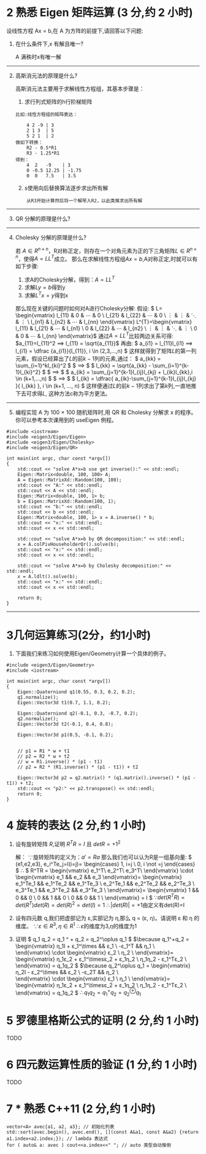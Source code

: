 # 2 熟悉 Eigen 矩阵运算 (3 分,约 2 小时)

设线性方程 Ax = b,在 A 为方阵的前提下,请回答以下问题:

1. 在什么条件下,x 有解且唯一?

    A 满秩时x有唯一解
---
2. 高斯消元法的原理是什么?

    高斯消元法主要用于求解线性方程组，其基本步骤是：
    
    1. 求行列式矩阵的h行阶梯矩阵

    ```
    比如:线性方程组的矩阵表达：

        4 2 -9 | 3
        2 1 3  | 5
        5 2 1  | 2
    做如下转换：    
        R2 - 0.5*R1
        R3 - 1.25*R1
    得到：
        4  2   -9    | 3
        0 -0.5 12.25 | -1.75
        0  0   7.5   | 3.5

    ```

    2. s使用向后替换算法逐步求出所有解
    ```
        从R3开始计算然后将一个解带入R2，以此类推求出所有解
    ```
---
3. QR 分解的原理是什么?
---
4. Cholesky 分解的原理是什么?

    若 $A \in R^{n×n}$，R对称正定，则存在一个对角元素为正的下三角矩阵$L \in R^{n×n}$，使得$A = LL^{T}$成立。
    那么在求解线性方程组$Ax=b$,A对称正定,时就可以有如下步骤:
    1. 求A的Cholesky分解，得到：$A=LL^{T}$
    2. 求解$Ly=b$得到y
    3. 求解$L^{T}x=y$得到x

    那么现在关键的问题时如何对A进行Cholesky分解:
    假设:
    $
    L=
    \begin{vmatrix}
        l_{11}  &   0   &   ⋯   &   0 \\
        l_{21}  &   l_{22}  &   ⋯   &   0 \\
        ⋮   &  ⋮    &   ⋱   &   ⋮ \\
        l_{n1}  &   l_{n2}  &   ⋯   &   l_{nn}
    \end{vmatrix}
    L^{T}=\begin{vmatrix}
        l_{11}  &   l_{21}   &   ⋯   &   l_{n1} \\
        0  &   l_{22}  &   ⋯   &   l_{n2} \\
        ⋮   &  ⋮    &   ⋱   &   ⋮ \\
        0  &   0  &   ⋯   &   l_{nn}
    \end{vmatrix}$ 
    通过$A=LL^{T}$比较两边关系可得:
    $a_{11}=l_{11}^2 ⟹ l_{11} = \sqrt{a_{11}}$
    再由:
    $
    a_{i1} = l_{11}l_{i1} ⟹ l_{i1} = \dfrac {a_{i1}}{l_{11}}, 
    i \in (2,3,...,n)
    $
    这样就得到了矩阵$L$的第一列元素，假设已经算出了$L$的前$k-1$列的元素,通过：
    $
    a_{kk} = \sum_{i=1}^kl_{ki}^2 
    $
    $
    ⟹
    $
    $ 
    l_{kk} = \sqrt{a_{kk} - \sum_{i=1}^{k-1}l_{ki}^2}
    $
    $
    ⟹
    $
    $
    a_{ik} = \sum_{j=1}^{k-1}l_{ij}l_{kj} + l_{ik}l_{kk},i \in (k+1,…,n)
    $
    $
    ⟹
    $
    $
    l_{ik} = \dfrac{ a_{ik}-\sum_{j=1}^{k-1}l_{ij}l_{kj} }{ l_{kk} }, i \in (k+1, …, n)
    $
    这样便通过$L$的前$k-1$列求出了第$k$列,一直地推下去可求得$L$, 这种方法c称为平方更法。
---
5. 编程实现 A 为 100 × 100 随机矩阵时,用 QR 和 Cholesky 分解求 x 的程序。你可以参考本次课用到的 useEigen 例程。

```
#include <iostream>
#include <eigen3/Eigen/Eigen>
#include <eigen3/Eigen/Cholesky>
#include <eigen3/Eigen/QR>

int main(int argc, char const *argv[])
{
    std::cout << "solve A*x=b use get inverse():" << std::endl;
    Eigen::Matrix<double, 100, 100> A;
    A = Eigen::MatrixXd::Random(100, 100);
    std::cout << "A:" << std::endl;
    std::cout << A << std::endl;
    Eigen::Matrix<double, 100, 1> b;
    b = Eigen::MatrixXd::Random(100, 1);
    std::cout << "b:" << std::endl;
    std::cout << b << std::endl;
    Eigen::Matrix<double, 100, 1> x = A.inverse() * b;
    std::cout << "x:" << std::endl;
    std::cout << x << std::endl;

    std::cout << "solve A*x=b by QR decomposition:" << std::endl;
    x = A.colPivHouseholderQr().solve(b);
    std::cout << "x:" << std::endl;
    std::cout << x << std::endl;
    
    std::cout << "solve A*x=b by Cholesky decomposition:" << std::endl;
    x = A.ldlt().solve(b);
    std::cout << "x:" << std::endl;
    std::cout << x << std::endl;
    
    return 0;
}

```

---
# 3几何运算练习(2分，约1小时)

1. 下面我们来练习如何使用Eigen/Geometry计算一个具体的例子。

```
#include <eigen3/Eigen/Geometry>
#include <iostream>

int main(int argc, char const *argv[])
{
    Eigen::Quaterniond q1(0.55, 0.3, 0.2, 0.2);
    q1.normalize();
    Eigen::Vector3d t1(0.7, 1.1, 0.2);

    Eigen::Quaterniond q2(-0.1, 0.3, -0.7, 0.2);
    q2.normalize();
    Eigen::Vector3d t2(-0.1, 0.4, 0.8);

    Eigen::Vector3d p1(0.5, -0.1, 0.2);


    // p1 = R1 * w + t1
    // p2 = R2 * w + t2
    // w = R1.inverse() * (p1 - t1)
    // p2 = R2 * (R1.inverse() * (p1 - t1)) + t2

    Eigen::Vector3d p2 = q2.matrix() * (q1.matrix().inverse() * (p1 - t1)) + t2;
    std::cout << "p2:" << p2.transpose() << std::endl;
    return 0;
}
```

# 4 旋转的表达 (2 分,约 1 小时)

1. 设有旋转矩阵 $R$,证明 $R^TR = I$ 且 $det R = +1^{2}$

    解：
    $\because$旋转矩阵的定义为：$a' = Ra$ 那么我们也可以认为R是一组基向量:
    $
    (e1,e2,e3), e_i^Te_j=I(i=j)=
    \begin{cases}
        1, i=j \\
        0, i \not =j
    \end{cases}
    $
    $\therefore$
    $
    R^TR =
    \begin{vmatrix}
        e_1^T\\
        e_2^T\\
        e_3^T\\
    \end{vmatrix}
    \cdot
    \begin{vmatrix}
        e_1 && e_2 && e_3
    \end{vmatrix}=
    \begin{vmatrix}
        e_1^Te_1 && e_1^Te_2 && e_1^Te_3 \\
        e_2^Te_1 && e_2^Te_2 && e_2^Te_3 \\
        e_3^Te_1 && e_3^Te_2 && e_3^Te_3 \\
    \end{vmatrix}=
    \begin{vmatrix}
        1 && 0 && 0 \\
        0 && 1 && 0 \\
        0 && 0 && 1 \\
    \end{vmatrix} = I
    $
    $\because det(R^TR)=det(R^T)det(R)=det(R)^2=det(I)=1$
    $\therefore |det(R)|=+1$由定义有det(R)=I 

2. 设有四元数 q,我们把虚部记为 ε,实部记为 η,那么 q = (ε, η)。请说明 ε 和 η 的维度。
    $\because ε \in R^3, η \in R^1$
    $\therefore ε$的维度为3,$η$的维度为1
3. 证明 $ q_1 q_2 = q_1 ^ + q_2 = q_2^\oplus q_1 $
    $\because q_1^+q_2 = 
    \begin{vmatrix} 
        η_1I + ε_1^\times && ε_1 \\
        -ε_1^T           && η_1 \\   
    \end{vmatrix} \cdot
    \begin{vmatrix}
        ε_2 \\
        η_2 \\
    \end{vmatrix}=
    \begin{vmatrix}
        η_1ε_2 + ε_1^\timesε_2 + ε_1η_2 \\
        η_1η_2 - ε_1^Tε_2 \\
    \end{vmatrix} = q_1q_2
    $
    $\because q_2^\oplus q_1 =
    \begin{vmatrix} 
        η_2I - ε_2^\times && ε_2 \\
        -ε_2T           && η_2 \\   
    \end{vmatrix} \cdot
    \begin{vmatrix}
        ε_1 \\
        η_1 \\
    \end{vmatrix}=
     \begin{vmatrix}
        η_1ε_2 + ε_1^\timesε_2 + ε_1η_2 \\
        η_1η_2 - ε_1^Tε_2 \\
    \end{vmatrix} = q_1q_2
    $
    $\therefore q_1 q_2 = q_1 ^ + q_2 = q_2^\oplus q_1$

# 5 罗德里格斯公式的证明 (2 分,约 1 小时)
TODO
# 6 四元数运算性质的验证 (1 分,约 1 小时)
TODO
# 7 * 熟悉 C++11 (2 分,约 1 小时)
```
vector<A> avec{a1, a2, a3}; // 初始化列表
std::sort(avec.begin(), avec.end(), [](const A&a1, const A&a2) {return a1.index<a2.index;}); // lambda 表达式
for ( auto& a: avec ) cout<<a.index<<" "; // auto 类型自动推倒
```